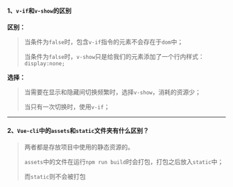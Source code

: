 #### 1、`v-if`和`v-show`的区别

**区别：**

> 当条件为`false`时，包含`v-if`指令的元素不会存在于`dom`中；
>
> 当条件为`false`时，`v-show`只是给我们的元素添加了一个行内样式：`display:none;`

**选择：**

> 当需要在显示和隐藏间切换频繁时，选择`v-show`，消耗的资源少；
>
> 当只有一次切换时，使用`v-if`；

------

#### 2、`Vue-cli`中的`assets`和`static`文件夹有什么区别？

> 两者都是存放项目中使用的静态资源的。
>
> `assets`中的文件在运行`npm run build`时会打包，打包之后放入`static`中；
>
> 而`static`则不会被打包